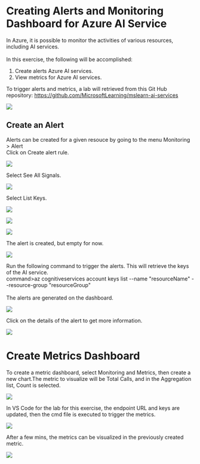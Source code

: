 # Creating Alerts and Monitoring Dashboard for Azure AI Service

In Azure, it is possible to monitor the activities of various resources, including AI services.
</br></br>
In this exercise, the following will be accomplished:
<ol>
  <li>Create alerts Azure AI services.</li>
  <li>View metrics for Azure AI services.</li>
</ol>

To trigger alerts and metrics, a lab will retrieved from this Git Hub repository: https://github.com/MicrosoftLearning/mslearn-ai-services
<p><img src="https://github.com/tipros/Portfolio/blob/main/Projects/Azure/Images/vscodelab3.png"/></p>

## Create an Alert
Alerts can be created for a given resouce by going to the menu Monitoring > Alert</br>
Click on Create alert rule.
<p><img src="https://github.com/tipros/Portfolio/blob/main/Projects/Azure/Images/alerthome.png"/></p>
Select See All Signals.
<p><img src="https://github.com/tipros/Portfolio/blob/main/Projects/Azure/Images/alertcreaterule.png"/></p>
Select List Keys.
<p><img src="https://github.com/tipros/Portfolio/blob/main/Projects/Azure/Images/alertsetrule.png"/></p>
<p><img src="https://github.com/tipros/Portfolio/blob/main/Projects/Azure/Images/alertruleselected.png"/></p>
<p><img src="https://github.com/tipros/Portfolio/blob/main/Projects/Azure/Images/alerterulefinalform.png"/></p>
The alert is created, but empty for now.
<p><img src="https://github.com/tipros/Portfolio/blob/main/Projects/Azure/Images/alertemptydb.png"/></p>
Run the following command to trigger the alerts. This will retrieve the keys of the AI service.</br>
command>az cognitiveservices account keys list --name "resourceName" --resource-group "resourceGroup"</br>
</br>
The alerts are generated on the dashboard.
<p><img src="https://github.com/tipros/Portfolio/blob/main/Projects/Azure/Images/alertdb.png"/></p>
Click on the details of the alert to get more information.
<p><img src="https://github.com/tipros/Portfolio/blob/main/Projects/Azure/Images/alertdetail.png"/></p>

# Create Metrics Dashboard
To create a metric dashboard, select Monitoring and Metrics, then create a new chart.The metric to visualize will be Total Calls,
and in the Aggregation list, Count is selected.
<p><img src="https://github.com/tipros/Portfolio/blob/main/Projects/Azure/Images/metricdb.png"/></p>
In VS Code for the lab for this exercise, the endpoint URL and keys are updated, then the cmd file is executed to trigger the metrics.
<p><img src="https://github.com/tipros/Portfolio/blob/main/Projects/Azure/Images/VSCodeLab3TestCmd.png"/></p>
After a few mins, the metrics can be visualized in the previously created metric.
<p><img src="https://github.com/tipros/Portfolio/blob/main/Projects/Azure/Images/metricdbdata.png"/></p>

